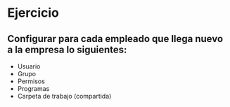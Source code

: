 # Ejercicio
## Configurar para cada empleado que llega nuevo a la empresa lo siguientes:
- Usuario
- Grupo
- Permisos
- Programas
- Carpeta de trabajo (compartida)
